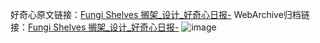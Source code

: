 好奇心原文链接：[Fungi Shelves 搁架_设计_好奇心日报-](https://www.qdaily.com/articles/5962.html)
WebArchive归档链接：[Fungi Shelves 搁架_设计_好奇心日报-](http://web.archive.org/web/20190623165723/https://www.qdaily.com/articles/5962.html)
![image](http://ww3.sinaimg.cn/large/007d5XDply1g3w9brnowvj30u03roalm)